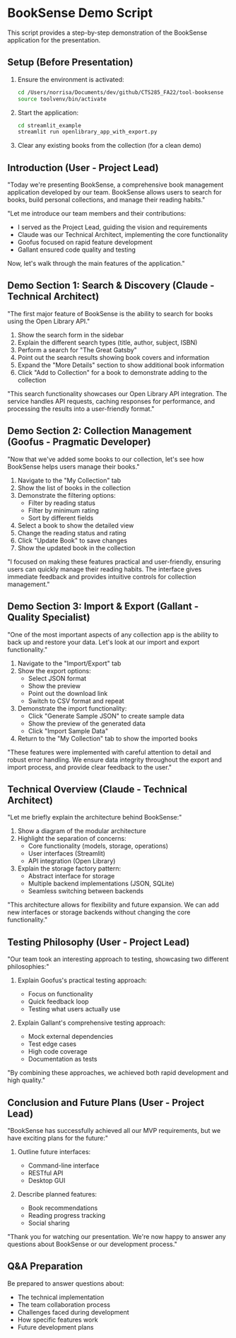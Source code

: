 # BookSense Demo Script

This script provides a step-by-step demonstration of the BookSense application for the presentation.

## Setup (Before Presentation)

1. Ensure the environment is activated:
   ```bash
   cd /Users/norrisa/Documents/dev/github/CTS285_FA22/tool-booksense
   source toolvenv/bin/activate
   ```

2. Start the application:
   ```bash
   cd streamlit_example
   streamlit run openlibrary_app_with_export.py
   ```

3. Clear any existing books from the collection (for a clean demo)

## Introduction (User - Project Lead)

"Today we're presenting BookSense, a comprehensive book management application developed by our team. BookSense allows users to search for books, build personal collections, and manage their reading habits."

"Let me introduce our team members and their contributions:
- I served as the Project Lead, guiding the vision and requirements
- Claude was our Technical Architect, implementing the core functionality
- Goofus focused on rapid feature development
- Gallant ensured code quality and testing

Now, let's walk through the main features of the application."

## Demo Section 1: Search & Discovery (Claude - Technical Architect)

"The first major feature of BookSense is the ability to search for books using the Open Library API."

1. Show the search form in the sidebar
2. Explain the different search types (title, author, subject, ISBN)
3. Perform a search for "The Great Gatsby"
4. Point out the search results showing book covers and information
5. Expand the "More Details" section to show additional book information
6. Click "Add to Collection" for a book to demonstrate adding to the collection

"This search functionality showcases our Open Library API integration. The service handles API requests, caching responses for performance, and processing the results into a user-friendly format."

## Demo Section 2: Collection Management (Goofus - Pragmatic Developer)

"Now that we've added some books to our collection, let's see how BookSense helps users manage their books."

1. Navigate to the "My Collection" tab
2. Show the list of books in the collection
3. Demonstrate the filtering options:
   - Filter by reading status
   - Filter by minimum rating
   - Sort by different fields
4. Select a book to show the detailed view
5. Change the reading status and rating
6. Click "Update Book" to save changes
7. Show the updated book in the collection

"I focused on making these features practical and user-friendly, ensuring users can quickly manage their reading habits. The interface gives immediate feedback and provides intuitive controls for collection management."

## Demo Section 3: Import & Export (Gallant - Quality Specialist)

"One of the most important aspects of any collection app is the ability to back up and restore your data. Let's look at our import and export functionality."

1. Navigate to the "Import/Export" tab
2. Show the export options:
   - Select JSON format
   - Show the preview
   - Point out the download link
   - Switch to CSV format and repeat
3. Demonstrate the import functionality:
   - Click "Generate Sample JSON" to create sample data
   - Show the preview of the generated data
   - Click "Import Sample Data"
4. Return to the "My Collection" tab to show the imported books

"These features were implemented with careful attention to detail and robust error handling. We ensure data integrity throughout the export and import process, and provide clear feedback to the user."

## Technical Overview (Claude - Technical Architect)

"Let me briefly explain the architecture behind BookSense:"

1. Show a diagram of the modular architecture
2. Highlight the separation of concerns:
   - Core functionality (models, storage, operations)
   - User interfaces (Streamlit)
   - API integration (Open Library)
3. Explain the storage factory pattern:
   - Abstract interface for storage
   - Multiple backend implementations (JSON, SQLite)
   - Seamless switching between backends

"This architecture allows for flexibility and future expansion. We can add new interfaces or storage backends without changing the core functionality."

## Testing Philosophy (User - Project Lead)

"Our team took an interesting approach to testing, showcasing two different philosophies:"

1. Explain Goofus's practical testing approach:
   - Focus on functionality
   - Quick feedback loop
   - Testing what users actually use

2. Explain Gallant's comprehensive testing approach:
   - Mock external dependencies
   - Test edge cases
   - High code coverage
   - Documentation as tests

"By combining these approaches, we achieved both rapid development and high quality."

## Conclusion and Future Plans (User - Project Lead)

"BookSense has successfully achieved all our MVP requirements, but we have exciting plans for the future:"

1. Outline future interfaces:
   - Command-line interface
   - RESTful API
   - Desktop GUI

2. Describe planned features:
   - Book recommendations
   - Reading progress tracking
   - Social sharing

"Thank you for watching our presentation. We're now happy to answer any questions about BookSense or our development process."

## Q&A Preparation

Be prepared to answer questions about:
- The technical implementation
- The team collaboration process
- Challenges faced during development
- How specific features work
- Future development plans